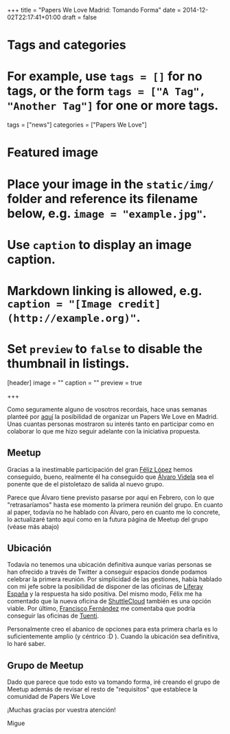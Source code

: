 +++
title = "Papers We Love Madrid: Tomando Forma"
date = 2014-12-02T22:17:41+01:00
draft = false

# Tags and categories
# For example, use `tags = []` for no tags, or the form `tags = ["A Tag", "Another Tag"]` for one or more tags.
tags = ["news"]
categories = ["Papers We Love"]

# Featured image
# Place your image in the `static/img/` folder and reference its filename below, e.g. `image = "example.jpg"`.
# Use `caption` to display an image caption.
#   Markdown linking is allowed, e.g. `caption = "[Image credit](http://example.org)"`.
# Set `preview` to `false` to disable the thumbnail in listings.
[header]
image = ""
caption = ""
preview = true

+++

Como seguramente alguno de vosotros recordais, hace unas semanas planteé por [aquí](http://migue.github.io/2014/11/12/papers-we-love-madrid-edition/) la posibilidad de organizar un Papers We Love en Madrid. Unas cuantas personas mostraron su interés tanto en participar como en colaborar lo que me hizo seguir adelante con la iniciativa propuesta.

Meetup
------

Gracias a la inestimable participación del gran [Féliz López](https://twitter.com/flopezluis) hemos conseguido, bueno, realmente él ha conseguido que [Álvaro Videla](https://twitter.com/old_sound) sea el ponente que de el pistoletazo de salida al nuevo grupo.

Parece que Álvaro tiene previsto pasarse por aquí en Febrero, con lo que "retrasaríamos" hasta ese momento la primera reunión del grupo. En cuanto al paper, todavía no he hablado con Álvaro, pero en cuanto me lo concrete, lo actualizaré tanto aquí como en la futura página de Meetup del grupo (véase más abajo)

Ubicación
---------

Todavía no tenemos una ubicación definitiva aunque varias personas se han ofrecido a través de Twitter a conseguir espacios donde podamos celebrar la primera reunión. Por simplicidad de las gestiones, había hablado con mi jefe sobre la posibilidad de disponer de las oficinas de [Liferay España](https://liferay.com) y la respuesta ha sido positiva. Del mismo modo, Félix me ha comentado que la nueva oficina de [ShuttleCloud](http://shuttlecloud.com/) también es una opción viable. Por último, [Francisco Fernández](https://twitter.com/fcofdezc) me comentaba que podría conseguir las oficinas de [Tuenti](https://tuenti.com).

Personalmente creo el abanico de opciones para esta primera charla es lo suficientemente amplio (y céntrico :D ). Cuando la ubicación sea definitiva, lo haré saber.

Grupo de Meetup
-----------------

Dado que parece que todo esto va tomando forma, iré creando el grupo de Meetup además de revisar el resto de "requisitos" que establece la comunidad de Papers We Love

¡Muchas gracias por vuestra atención!

Migue
